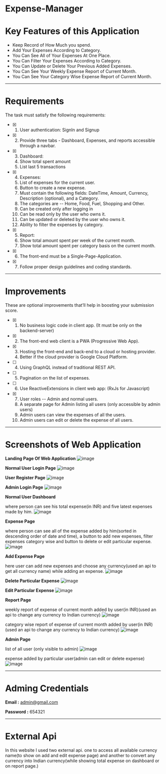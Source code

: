 # Expense-Manager
# Key Features of this Application

- Keep Record of How Much you spend.
- Add Your Expenses According to Category.
- You Can See All of Your Expenses At One Place.
- You Can Filter Your Expenses According to Category.
- You Can Update or Delete Your Previous Added Expenses.
- You Can See Your Weekly Expense Report of Current Month.
- You Can See Your Category Wise Expense Report of Current Month.

---

# **Requirements**

The task must satisfy the following requirements:

- [x] 1. User authentication: SignIn and Signup
- [x] 2. Provide three tabs - Dashboard, Expenses, and reports accessible through a navbar.
- [x] 3. Dashboard:
    1. Show total spent amount
    2. List last 5 transactions
- [x] 4. Expenses:
    1. List of expenses for the current user.
    2. Button to create a new expense.
    3. Must contain the following fields: DateTime, Amount, Currency, Description (optional), and a Category.
    4. The categories are -- Home, Food, Fuel, Shopping and Other.
    5. Can be created only after logging in
    6. Can be read only by the user who owns it.
    7. Can be updated or deleted by the user who owns it.
    8. Ability to filter the expenses by category.
- [x] 5. Report:
    1. Show total amount spent per week of the current month.
    2. Show total amount spent per category basis on the current month.
- [x] 6. The front-end must be a Single-Page-Application.
- [x] 7. Follow proper design guidelines and coding standards.

---

# **Improvements**

These are optional improvements that’ll help in boosting your submission score.

- [x] 1. No business logic code in client app. (It must be only on the backend-server)
- [x] 2. The front-end web client is a PWA (Progressive Web App).
- [x] 3. Hosting the front-end and back-end to a cloud or hosting provider.
    1. Better if the cloud provider is Google Cloud Platform.
- [ ] 4. Using GraphQL instead of traditional REST API.
- [ ] 5. Pagination on the list of expenses.
- [ ] 6. Use ReactiveExtensions in client web app: (RxJs for Javascript)
- [x] 7. User roles -- Admin and normal users.
    1. A separate page for Admin listing all users (only accessible by admin users)
    2. Admin users can view the expenses of all the users.
    3. Admin users can edit or delete the expense of all users.

---

# Screenshots of Web Application
**Landing Page Of Web Application**
![image](https://user-images.githubusercontent.com/56120769/127119481-b3de7cc4-cfd9-4b22-8bed-24b8d3b46d8e.png)

**Normal User Login Page**
![image](https://user-images.githubusercontent.com/56120769/127119504-6086b078-0d51-4d4a-9e32-ebb416b15e4c.png)

**User Register Page**
![image](https://user-images.githubusercontent.com/56120769/127119574-1e8694df-26f4-4de7-b5ce-ca4246e75b10.png)

**Admin Login Page**
![image](https://user-images.githubusercontent.com/56120769/127119606-55e61519-5759-44b7-8288-c72031416785.png)

**Normal User Dashboard**

where person can see his total expense(in INR) and five latest expenses made by him.
![image](https://user-images.githubusercontent.com/56120769/127119038-d9709ee9-c95a-44c0-b0fa-09c5b23381fc.png)

**Expense Page**

where person can see all of the expense added by him(sorted in descending order of date and time), a button to add new expenses, filter expenses category wise and button to delete or edit particular expense.
![image](https://user-images.githubusercontent.com/56120769/127118663-a5295136-5a3a-49db-b5bf-6a43c19cb834.png)

**Add Expense Page**

here user can add new expenses and choose any currency(used an api to get all currency name) while adding an expense.
![image](https://user-images.githubusercontent.com/56120769/127119224-3f30072d-87cb-4cab-949e-bfd946995010.png)

**Delete Particular Expense**
![image](https://user-images.githubusercontent.com/56120769/127119117-99b31254-eae7-4a53-a934-9e13db20ef23.png)

**Edit Particular Expense**
![image](https://user-images.githubusercontent.com/56120769/127119175-e8dbe166-7599-4cf9-839a-3d6a9c9238ef.png)

**Report Page**

weekly report of expense of current month added by user(in INR)(used an api to change any currency to Indian currency)
![image](https://user-images.githubusercontent.com/56120769/127118431-53009860-3701-4033-bb7e-0803ebaef364.png)

category wise report of expense of current month added by user(in INR)(used an api to change any currency to Indian currency)
![image](https://user-images.githubusercontent.com/56120769/127118567-e45c310f-cc66-4608-a059-5b3c4033bfe7.png)

**Admin Page**

list of all user (only visible to admin)
![image](https://user-images.githubusercontent.com/56120769/127119324-f7d43586-1e0c-4ff2-96db-bfb256ad70e2.png)

expense added by particular user(admin can edit or delete expense)
![image](https://user-images.githubusercontent.com/56120769/127119374-b5e543c8-ac4a-42a3-9b84-3b46f77a1c89.png)


---

# Adming Credentials
**Email :** admin@gmail.com

**Password :** 654321

---

# External Api
In this website I used two external api. one to access all available currency name(to show on add and edit expense page) and another to convert any currency into Indian currency(while showing total expense on dashboard or on report page.)

